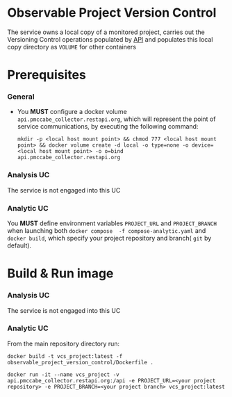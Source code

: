 # Observable Project Version Control

The service owns a local copy of a monitored project, carries out the Versioning Control operations populated by [API](API) and populates this local copy directory as `VOLUME` for other containers

# Prerequisites

### General

- You **MUST** configure a docker volume `api.pmccabe_collector.restapi.org`, which will represent the point of service communications, by executing the following command:

    `mkdir -p <local host mount point> && chmod 777 <local host mount point> && docker volume create -d local -o type=none -o device=<local host mount point> -o o=bind api.pmccabe_collector.restapi.org`

### Analysis UC

The service is not engaged into this UC

### Analytic UC

You **MUST** define environment variables `PROJECT_URL` and `PROJECT_BRANCH` when launching both `docker compose  -f compose-analytic.yaml` and `docker build`, which specify your project repository and branch( `git` by default).

# Build & Run image

### Analysis UC

The service is not engaged into this UC

### Analytic UC

From the main repository directory run:

`docker build -t vcs_project:latest -f observable_project_version_control/Dockerfile .`

`docker run -it --name vcs_project -v api.pmccabe_collector.restapi.org:/api -e PROJECT_URL=<your project repository> -e PROJECT_BRANCH=<your project branch> vcs_project:latest`
